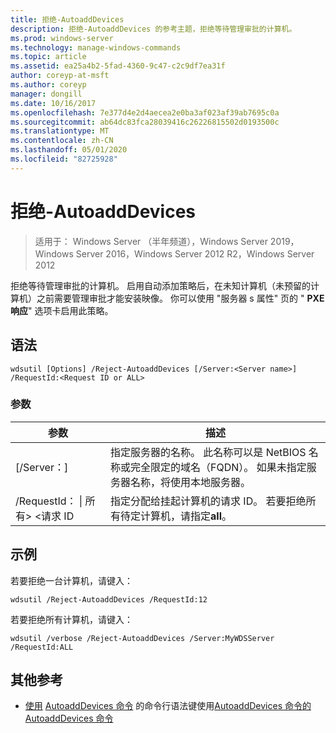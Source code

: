 ```yaml
---
title: 拒绝-AutoaddDevices
description: 拒绝-AutoaddDevices 的参考主题，拒绝等待管理审批的计算机。
ms.prod: windows-server
ms.technology: manage-windows-commands
ms.topic: article
ms.assetid: ea25a4b2-5fad-4360-9c47-c2c9df7ea31f
author: coreyp-at-msft
ms.author: coreyp
manager: dongill
ms.date: 10/16/2017
ms.openlocfilehash: 7e377d4e2d4aecea2e0ba3af023af39ab7695c0a
ms.sourcegitcommit: ab64dc83fca28039416c26226815502d0193500c
ms.translationtype: MT
ms.contentlocale: zh-CN
ms.lasthandoff: 05/01/2020
ms.locfileid: "82725928"
---
```

# <a name="reject-autoadddevices"></a>拒绝-AutoaddDevices

> 适用于： Windows Server （半年频道），Windows Server 2019，Windows Server 2016，Windows Server 2012 R2，Windows Server 2012

拒绝等待管理审批的计算机。 启用自动添加策略后，在未知计算机（未预留的计算机）之前需要管理审批才能安装映像。 你可以使用 "服务器 s 属性" 页的 " **PXE 响应**" 选项卡启用此策略。
## <a name="syntax"></a>语法
```
wdsutil [Options] /Reject-AutoaddDevices [/Server:<Server name>] /RequestId:<Request ID or ALL>
```
### <a name="parameters"></a>参数
|参数|描述|
|-------|--------|
|[/Server：<Server name>]|指定服务器的名称。 此名称可以是 NetBIOS 名称或完全限定的域名（FQDN）。 如果未指定服务器名称，将使用本地服务器。|
|/RequestId： &#124; 所有> <请求 ID|指定分配给挂起计算机的请求 ID。 若要拒绝所有待定计算机，请指定**all**。|
## <a name="examples"></a>示例
若要拒绝一台计算机，请键入：
```
wdsutil /Reject-AutoaddDevices /RequestId:12
```
若要拒绝所有计算机，请键入：
```
wdsutil /verbose /Reject-AutoaddDevices /Server:MyWDSServer /RequestId:ALL
```
## <a name="additional-references"></a>其他参考
- [使用](command-line-syntax-key.md)
[AutoaddDevices 命令](using-the-approve-autoadddevices-command.md)
的命令行语法键使用[AutoaddDevices 命令](using-the-get-autoadddevices-command.md)[的 AutoaddDevices 命令](using-the-delete-autoadddevices-command.md)

